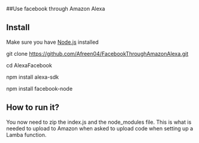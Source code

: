 ##Use facebook through Amazon Alexa

## Install
Make sure you have [Node.js](https://nodejs.org/en/) installed

git clone https://github.com/Afreen04/FacebookThroughAmazonAlexa.git 

cd AlexaFacebook

npm install alexa-sdk

npm install facebook-node

## How to run it?
You now need to zip the index.js and the node_modules file. This is what is needed to upload to Amazon when asked to upload code when setting up a Lamba function.


